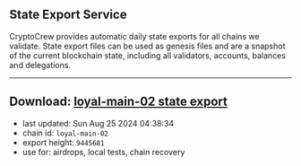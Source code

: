 ## State Export Service
CryptoCrew provides automatic daily state exports for all chains we validate. State export files can be used as genesis files and are a snapshot of the current blockchain state, including all validators, accounts, balances and delegations.

---
**Download: [loyal-main-02 state export](https://dl-eu2.ccvalidators.com/SERVICE/loyal/loyal-main-02_export_9445681.json)**
---

- last updated: Sun Aug 25 2024 04:38:34
- chain id: `loyal-main-02`
- export height: `9445681`
- use for: airdrops, local tests, chain recovery
